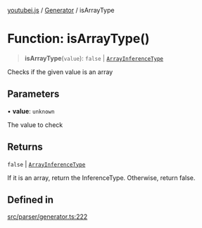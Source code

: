 [youtubei.js](../../../README.md) / [Generator](../README.md) / isArrayType

# Function: isArrayType()

> **isArrayType**(`value`): `false` \| [`ArrayInferenceType`](../type-aliases/ArrayInferenceType.md)

Checks if the given value is an array

## Parameters

• **value**: `unknown`

The value to check

## Returns

`false` \| [`ArrayInferenceType`](../type-aliases/ArrayInferenceType.md)

If it is an array, return the InferenceType. Otherwise, return false.

## Defined in

[src/parser/generator.ts:222](https://github.com/LuanRT/YouTube.js/blob/e54e499ff553dab51e6d9d1aebc090b50fec29ba/src/parser/generator.ts#L222)
